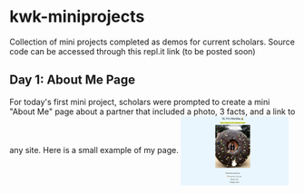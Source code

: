 # kwk-miniprojects
Collection of mini projects completed as demos for current scholars. Source code can be accessed through this repl.it link (to be posted soon)

## Day 1: About Me Page 
For today's first mini project, scholars were prompted to create a mini "About Me" page about a partner that included a photo, 3 facts, and a link to any site. Here is a small example of my page.
<img align = "center" src = "https://github.com/mpara0/kwk-miniprojects/blob/master/day%201.png" width=190> </img>
